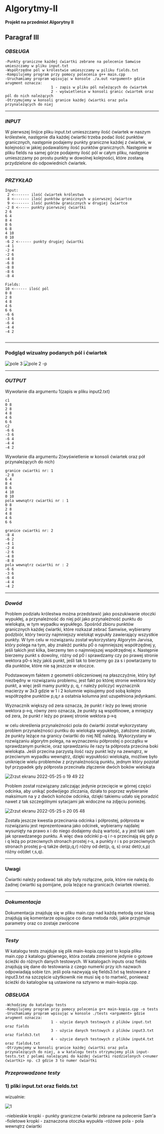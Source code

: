 # Algorytmy-II
**Projekt na przedmiot Algorytny II**

## Paragraf III

### *OBSŁUGA*

    -Punkty graniczne każdej ćwiartki zebrane na polecenie Samwise umieszczamy w pliku input.txt
    -Współrzędne pól w królestwie umieszczamy w piliku fields.txt
    -Kompilujemy program przy pomocy polecenia g++ main.cpp
    -Uruchamiamy propram wpisując w konsole ./a.out <argument> gdzie arugment oznacza:
                         1 - zapis w pliku pól należących do ćwiartek
                         2 - wyświetlenie w konsoli granic ćwiartek oraz pól do nich należących
    -Otrzymujemy w konsoli granice każdej ćwiartki oraz pola przynależących do niej
    
 ---------------------------------------------------------

### *INPUT*

W pierwszej linijce pliku input.txt umieszczamy ilość ćwiartek w naszym królestwie, następnie dla każdej ćwiartki trzeba podać ilość punktów granicznych, następnie podajemy punkty graniczne każdej z ćwiartek, w kolejności w jakiej podawaliśmy ilość punktów granicznych.
Następnie w pliku fields na samej górze podajemy ilość pól w całym pliku, następnie umieszczamy po prostu punkty w dowolnej kolejności, które zostaną przydzielone do odpowiednich ćwiartek. 

 ---------------------------------------------------------
### *PRZYKŁAD*

```
Input:
 2 <------- ilość ćwiartek królestwa
 8 <------- ilość punktów granicznych w pierwszej ćwiartce
 9 <------- ilość punktów granicznych w drugiej ćwiartce
-2 8 <----- punkty pierwszej ćwiartki
2 6
6 4
8 4
8 6
6 8
4 10
0 10
-6 2 <------ punkty drugiej ćwiartki
-4 1
-2 4
-2 6
-4 8
-6 8
-8 8
-8 6
-8 4

Fields: 
10 <------ ilość pól
0 8
2 8
4 8
4 6
6 6
-6 6
-3 6
-6 4
-4 4
-4 2


```
 ---------------------------------------------------------
 ### Podgląd wizualny podanych pól i ćwiartek
 
![pole 3](https://user-images.githubusercontent.com/82097861/170314182-bb0b2a8f-8cfe-41a2-b3ca-998608a47bb8.png) 
![pole 2 -p](https://user-images.githubusercontent.com/82097861/170314641-ac1cc41c-d978-4a79-9c19-b1d17206c715.png)

 ---------------------------------------------------------
 
 ### *OUTPUT*
 Wywołanie dla argumentu 1(zapis w pliku input2.txt)
 ```
 c1
0 8
2 8
4 8
4 6
6 6
c2
-6 6
-3 6
-6 4
-4 4
-4 2
 ```
 Wywołanie dla argumentu 2(wyświetlenie w konsoli ćwiartek oraz pół przynależących do nich)
 
 ```
granice cwiartki nr: 1
-2 8
6 4
8 4
8 6
4 10
0 10
pola wewnątrz cwiartki nr : 1
0 8
2 8
4 8
4 6
6 6

granice cwiartki nr: 2
-8 4
-6 2
-4 1
-2 4
-2 6
-4 8
-8 8
pola wewnątrz cwiartki nr : 2
-6 6
-3 6
-6 4
-4 4
-4 2

 ```
  ---------------------------------------------------------
  
 ### *Dowód*

   Problem podziału królestwa  można przedstawić jako poszukiwanie otoczki wypukłej, a przynależność do niej pól jako przynależność punktu do wielokąta, w tym wypadku wypukłego. Spośród zbioru punktów granicznych każdej ćwiartki, które rozkazał zebrać Samwise, wybieramy podzbiór, który tworzy najmniejszy wielokąt wypukły zawierający wszystkie punkty. W tym celu w rozwiązaniu został wykorzystany Algorytm Jarvisa, który polega na tym, aby znaleźć punktu p0 o najmniejszej współrzędnej y, jeśli takich jest kilka, bierzemy ten o najmniejszej współrzędnej x. Następnie bierzemy punkt s dowolny, różny od p0 i sprawdzamy czy po prawej stronie wektora p0-s leży jakiś punkt, jeśli tak to bierzemy go za s i powtarzamy to dla punktów, które nie są jeszcze w otoczce. 

   Podstawowym faktem z geometrii obliczeniowej na płaszczyźnie, który był niezbędny w rozwiązaniu problemu, jest fakt po której stronie wektora leży punkt, a więc jeśli mamy punkty p, q, r należy policzyć wyznacznik macierzy w 3x3 gdzie w 1 i 2 kolumnie wpisujemy pod sobą kolejno współrzędne punktów p,q,r a ostatnia kolumna jest uzupełniona jedynkami. 

   Wyznacznik większy od zera oznacza, że punkt r leży po lewej stronie wektora p->q, równy zero oznacza, że punkty są współlinowe, a mniejszy od zera, że punkt r leży po prawej stronie wektora p->q

   w celu określenia przynależności pola do ćwiartki został wykorzystany problem przynależności puntku do wielokąta wypukłego, założone zostało, że punkty leżące na granicy ćwiartki do niej NIE należą. Wykorzystany w rozwiązaniu algorytm polega, na wyznaczeniu półprostej o początku w sprawdzanym punkcie, oraz sprawdzaniu ile razy ta półprosta przecina boki wielokąta. Jeśli przecina parzystą ilość razy punkt leży na zewnątrz, w przeciwnym wypadku wewnątrz, dzięki wypukłości wielokąta, możliwe było uniknięcie wielu problemów z przynależnością punktu, jednym który pozotał był przypadek gdy półprosta przecinała złączenie dwóch boków wielokąta

![Zrzut ekranu 2022-05-25 o 19 49 22](https://user-images.githubusercontent.com/82097861/170329929-d0512a92-9c94-4999-b1b9-c47098822cf8.png)

   Problem został rozwiązany zaliczając jedynie przecięcie w górnej części odcinka, aby unikąć podwójego zliczania, działa to poprzez wybieranie maksimum na y z dwóch końców odcinka, dzięki takiemu udało się poradzić nawet z tak szczególnymi sytacjami jak widoczne na zdjęciu ponieżej. 
   
   ![Zrzut ekranu 2022-05-25 o 20 05 48](https://user-images.githubusercontent.com/82097861/170336560-47f5716a-e202-40f5-b5e0-04bc1ea0b431.png)

Została jeszcze kwestia przecinania odcinka i półprostej, półprosta w rozwiązaniu jest reprezentowana jako odcinek, wybieramy najdalej wysunięty na prawo x i do niego dodajemy dużą wartość, a y jest taki sam jak sprawdzanego punktu. A więc dwa odcinki p-q i r-s przecinają się gdy p i q leżą po przeciwnych stronach prostej r-s, a punkty r i s po przeciwnych stronach prostej p-q także det(p,q,r) różny od det(p, q, s) oraz det(r,s,p) różny od(det r,s,q). 
   
 ---------------------------------------------------------
 ### Uwagi
 
 Ćwiartki należy podawać tak aby były rozłączne, pola, które nie należą do żadnej ćwiartki są pomijane, pola leżące na granicach ćwiartek również. 
 
  ---------------------------------------------------------
  
  ### *Dokumentacja*
  
  Dokumentacja znajduję się w pliku main.cpp nad każdą metodą oraz klasą znajdują się komentarze opisujące co dana metoda robi, jakie przyjmuje parametry oraz co zostaje zwrócone
  
 ---------------------------------------------------------
    
  ### *Testy*
  
  W katalogu tests znajduje się plik main-kopia.cpp jest to kopia pliku main.cpp z katalogu głównego, która została zmienione jedynie o gotowe ścieżki do różnych danych testowych. W katalogach inputs oraz fields znajdują się dane do testowania z czego numerki przy ich nazwach odpowiadają sobie tzn. jeśli pola nazwyają się fields3.txt są testowane z input3.txt na szczęście użytkownik nie musi się o to martwić, ponieważ ścieżki do katalogów są ustawione na sztywno w main-kopia.cpp. 
   
### *OBSŁUGA*
    -Wchodzimy do katalogu tests
    -Kompilujemy program przy pomocy polecenia g++ main-kopia.cpp -o tests 
    -Uruchamiamy propram wpisując w konsole ./tests <argument> gdzie arugment oznacza:
                         1 - użycie danych testowych z plików input.txt oraz fields
                         3 - użycie danych testowych z plików input3.txt oraz fields3.txt
                         4 - użycie danych testowych z plików input4.txt oraz fields4.txt
    -Otrzymujemy w konsoli granice każdej ćwiartki oraz pola przynależących do niej, a w katalogu tests otrzymujemy plik input-tests.txt z polami należącymi do każdej ćwiartki rozdzielonych c<numer ćwiartki> np. c3 gdzie 3 to numer ćwiartki 
    
    
    
### *Przeprowadzone testy*

### 1) pliki input.txt oraz fields.txt
wizualnie: 

![1](https://user-images.githubusercontent.com/82097861/171162270-8fad8e61-b1ba-4ae4-baef-e91ad2e9c0bb.png)

-niebieskie kropki - punkty graniczne ćwiartki zebrane na polecenie Sam'a
-fioletowe kropki - zaznaczona otoczka wypukła
-różowe pola - pola wewnątrz ćwiartki
 
